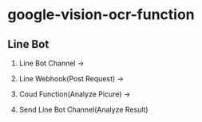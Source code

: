 # google-vision-ocr-function

## Line Bot

1. Line Bot Channel -> 

2. Line Webhook(Post Request) -> 

3. Coud Function(Analyze Picure) -> 

4. Send Line Bot Channel(Analyze Result)
